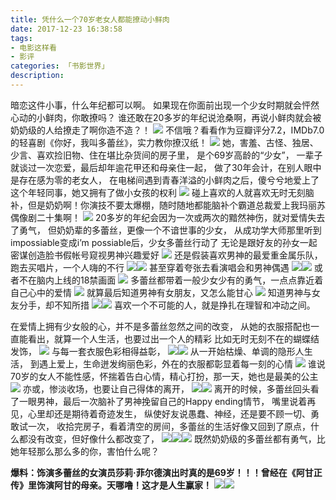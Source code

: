 ```yaml
---
title: 凭什么一个70岁老女人都能撩动小鲜肉
date: 2017-12-23 16:38:58
tags: 
- 电影这样看
- 影评
categories: 「书影世界」
description: 
---
```

暗恋这件小事，什么年纪都可以啊。
如果现在你面前出现一个少女时期就会怦然心动的小鲜肉，你敢撩吗？
谁还敢在20多岁的年纪说沧桑啊，再说小鲜肉就会被奶奶级的人给撩走了啊你造不造？！
![](http://upload-images.jianshu.io/upload_images/48414-13e0c963b6a0de92.gif?imageMogr2/auto-orient/strip)
不信哦？看看作为豆瓣评分7.2，IMDb7.0的轻喜剧《你好，我叫多蕾丝》，实力教你撩汉纸！
![](http://upload-images.jianshu.io/upload_images/48414-b02934ec769310b1.gif?imageMogr2/auto-orient/strip)
她，害羞、古怪、独居、少言、喜欢捡旧物、住在堪比杂货间的房子里，
是个69岁高龄的“少女”，
一辈子就谈过一次恋爱，最后却年逾花甲还和母亲住一起，
做了30年会计，在别人眼中是存在感为零的老女人，
在电梯间遇到青春洋溢的小鲜肉之后，傻兮兮地爱上了这个年轻同事，她又拥有了做小女孩的权利
![](http://upload-images.jianshu.io/upload_images/48414-b4d735c429e3f20c.jpg?imageMogr2/auto-orient/strip%7CimageView2/2/w/1240)
碰上喜欢的人就喜欢无时无刻脑补，但是奶奶啊！你演技不要太爆棚，随时随地都能脑补个霸道总裁爱上我玛丽苏偶像剧二十集啊！
![](http://upload-images.jianshu.io/upload_images/48414-ef64daa31dae9bcd.jpg?imageMogr2/auto-orient/strip%7CimageView2/2/w/1240)
20多岁的年纪会因为一次或两次的黯然神伤，就对爱情失去了勇气，
但奶奶辈的多蕾丝，更像一个不谙世事的少女，
从成功学大师那里听到impossiable变成i’m possiable后，少女多蕾丝行动了
无论是跟好友的孙女一起密谋创造脸书假帐号窥视男神兴趣爱好
![](http://upload-images.jianshu.io/upload_images/48414-04dceb20e61f79b1.jpg?imageMogr2/auto-orient/strip%7CimageView2/2/w/1240)
还是假装喜欢男神的最爱重金属乐队，跑去买唱片，一个人嗨的不行
![](http://upload-images.jianshu.io/upload_images/48414-3640c394713bc976.jpg?imageMogr2/auto-orient/strip%7CimageView2/2/w/1240)![](http://upload-images.jianshu.io/upload_images/48414-0527c2b106374fbe.jpg?imageMogr2/auto-orient/strip%7CimageView2/2/w/1240)
甚至穿着夸张去看演唱会和男神偶遇
![](http://upload-images.jianshu.io/upload_images/48414-e2c8dcdebadee0d2.jpg?imageMogr2/auto-orient/strip%7CimageView2/2/w/1240)![](http://upload-images.jianshu.io/upload_images/48414-74595cef40166777.jpg?imageMogr2/auto-orient/strip%7CimageView2/2/w/1240)
或者不在脑内上线的18禁画面
![](http://upload-images.jianshu.io/upload_images/48414-4d3c887c54efe532.gif?imageMogr2/auto-orient/strip)
多蕾丝都带着一般少女少有的勇气，一点点靠近着自己心中的爱情
![](http://upload-images.jianshu.io/upload_images/48414-db1d68ae04f89cb5.jpg?imageMogr2/auto-orient/strip%7CimageView2/2/w/1240)
就算最后知道男神有女朋友，又怎么能甘心
![](http://upload-images.jianshu.io/upload_images/48414-20bb4c5e7be01b6c.jpg?imageMogr2/auto-orient/strip%7CimageView2/2/w/1240)
知道男神与女友分手，却不知所措
![](http://upload-images.jianshu.io/upload_images/48414-dcd52bb05243f0a2.jpg?imageMogr2/auto-orient/strip%7CimageView2/2/w/1240)![](http://upload-images.jianshu.io/upload_images/48414-7f6c8771df3969d0.jpg?imageMogr2/auto-orient/strip%7CimageView2/2/w/1240)
喜欢一个不可能的人，就是挣扎在理智和冲动之间。

在爱情上拥有少女般的心，并不是多蕾丝忽然之间的改变，
从她的衣服搭配也一直能看出，就算一个人生活，也要过出一个人的精彩
比如无时无刻不在的蝴蝶结发饰，
![](http://upload-images.jianshu.io/upload_images/48414-4a09bc352109b5bf.jpg?imageMogr2/auto-orient/strip%7CimageView2/2/w/1240)
与每一套衣服色彩相得益彰，
![](http://upload-images.jianshu.io/upload_images/48414-57e8ecc3f8e915ef.jpg?imageMogr2/auto-orient/strip%7CimageView2/2/w/1240)![](http://upload-images.jianshu.io/upload_images/48414-304ac08491a78e0f.jpg?imageMogr2/auto-orient/strip%7CimageView2/2/w/1240)
从一开始枯燥、单调的隐形人生活，
到遇上爱上，生命迸发绚丽色彩，外在的衣服都彰显着每一刻的心情
![](http://upload-images.jianshu.io/upload_images/48414-56a9b3da1c1340f5.jpg?imageMogr2/auto-orient/strip%7CimageView2/2/w/1240)
谁说70岁的女人不能性感，怀揣着告白心情，精心打扮，那一天，她也是最美的公主
![](http://upload-images.jianshu.io/upload_images/48414-b355ccb9e03b3220.jpg?imageMogr2/auto-orient/strip%7CimageView2/2/w/1240)
亦或，惨淡收场，也要让自己得体的离开，
![](http://upload-images.jianshu.io/upload_images/48414-6538a80ee9c8cbb5.jpg?imageMogr2/auto-orient/strip%7CimageView2/2/w/1240)![](http://upload-images.jianshu.io/upload_images/48414-a05e09e8bf0aec8f.jpg?imageMogr2/auto-orient/strip%7CimageView2/2/w/1240)
离开的时候，多蕾丝回头看了一眼男神，最后一次脑补了男神挽留自己的Happy ending情节，
嘴里说着再见，心里却还是期待着奇迹发生，
纵使好友说愚蠢、神经，还是要不顾一切、勇敢试一次，
收拾完房子，看着清空的房间，多蕾丝的生活好像又回到了原点，什么都没有改变，但好像什么都改变了，
![](http://upload-images.jianshu.io/upload_images/48414-226798ecff32134a.jpg?imageMogr2/auto-orient/strip%7CimageView2/2/w/1240)![](http://upload-images.jianshu.io/upload_images/48414-4e981c0672185d55.jpg?imageMogr2/auto-orient/strip%7CimageView2/2/w/1240)![](http://upload-images.jianshu.io/upload_images/48414-4b1e4710e58d2e67.jpg?imageMogr2/auto-orient/strip%7CimageView2/2/w/1240)
既然奶奶级的多蕾丝都有勇气，比她年轻那么那么多的你，害怕什么呢？

**爆料：饰演多蕾丝的女演员莎莉·菲尔德演出时真的是69岁！！！曾经在《阿甘正传》里饰演阿甘的母亲。天哪噜！这才是人生赢家！**
![](http://upload-images.jianshu.io/upload_images/48414-70bbb52d3fb0564b.jpg?imageMogr2/auto-orient/strip%7CimageView2/2/w/1240)![](http://upload-images.jianshu.io/upload_images/48414-a55d372a4d6caaef.jpg?imageMogr2/auto-orient/strip%7CimageView2/2/w/1240)